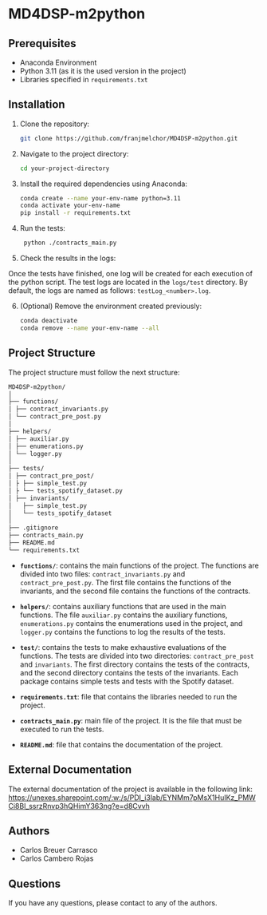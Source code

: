 # MD4DSP-m2python

## Prerequisites

- Anaconda Environment
- Python 3.11 (as it is the used version in the project)
- Libraries specified in `requirements.txt`

## Installation

1. Clone the repository:

   ```bash
   git clone https://github.com/franjmelchor/MD4DSP-m2python.git
    ```

2. Navigate to the project directory:
    ```bash
    cd your-project-directory
    ```
   
3. Install the required dependencies using Anaconda:

   ```bash
   conda create --name your-env-name python=3.11
   conda activate your-env-name
   pip install -r requirements.txt
   ```

4. Run the tests:

   ```bash
    python ./contracts_main.py
    ```

5. Check the results in the logs:

Once the tests have finished, one log will be created for each execution of the python script. The test logs are located in the `logs/test` directory. By default, the logs are named as follows: `testLog_<number>.log`.

6. (Optional) Remove the environment created previously:

   ```bash
   conda deactivate
   conda remove --name your-env-name --all
   ```

## Project Structure

The project structure must follow the next structure:

```bash
MD4DSP-m2python/
│
├── functions/
│ ├── contract_invariants.py
│ └── contract_pre_post.py
│
├── helpers/
│ ├── auxiliar.py
│ ├── enumerations.py
│ └── logger.py
│
├── tests/
│ ├── contract_pre_post/
│ ├ ├── simple_test.py
│ ├ └── tests_spotify_dataset.py
│ ├── invariants/
│   ├── simple_test.py
│   └── tests_spotify_dataset
│
├── .gitignore
├── contracts_main.py
├── README.md
└── requirements.txt

```

- **`functions/`**: contains the main functions of the project. The functions are divided into two files: `contract_invariants.py` and `contract_pre_post.py`. The first file contains the functions of the invariants, and the second file contains the functions of the contracts.

- **`helpers/`**: contains auxiliary functions that are used in the main functions. The file `auxiliar.py` contains the auxiliary functions, `enumerations.py` contains the enumerations used in the project, and `logger.py` contains the functions to log the results of the tests.

- **`test/`**: contains the tests to make exhaustive evaluations of the functions. The tests are divided into two directories: `contract_pre_post` and `invariants`. The first directory contains the tests of the contracts, and the second directory contains the tests of the invariants. Each package contains simple tests and tests with the Spotify dataset.

- **`requirements.txt`**: file that contains the libraries needed to run the project.

- **`contracts_main.py`**: main file of the project. It is the file that must be executed to run the tests.

- **`README.md`**: file that contains the documentation of the project.
  
## External Documentation
The external documentation of the project is available in the following link: https://unexes.sharepoint.com/:w:/s/PDI_i3lab/EYNMm7pMsX1HuIKz_PMWCi8Bl_ssrzRnvp3hQHimY363ng?e=d8Cvvh
  
## Authors
- Carlos Breuer Carrasco
- Carlos Cambero Rojas

## Questions
If you have any questions, please contact to any of the authors.